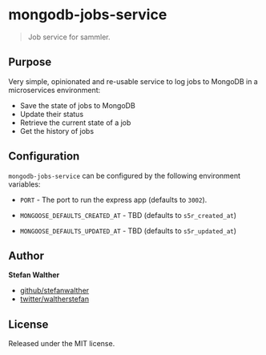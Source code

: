 # mongodb-jobs-service

> Job service for sammler.

## Purpose
Very simple, opinionated and re-usable service to log jobs to MongoDB in a microservices environment:

- Save the state of jobs to MongoDB
- Update their status
- Retrieve the current state of a job
- Get the history of jobs

## Configuration
`mongodb-jobs-service` can be configured by the following environment variables:

- `PORT` - The port to run the express app (defaults to `3002`).

- `MONGOOSE_DEFAULTS_CREATED_AT` - TBD (defaults to `s5r_created_at`)
- `MONGOOSE_DEFAULTS_UPDATED_AT` - TBD (defaults to `s5r_updated_at`)

## Author
**Stefan Walther**

* [github/stefanwalther](https://github.com/stefanwalther)
* [twitter/waltherstefan](http://twitter.com/waltherstefan)

## License
Released under the MIT license.

